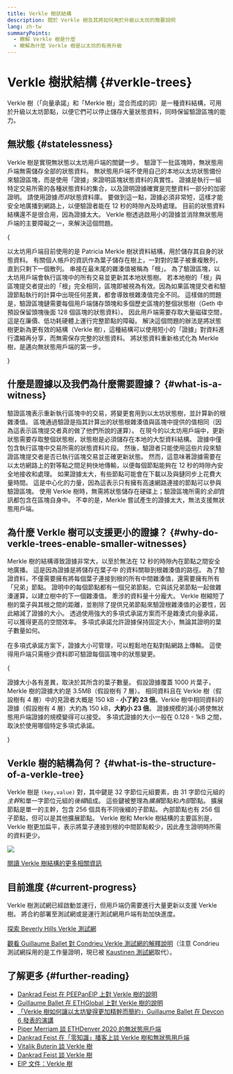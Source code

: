```yaml
---
title: Verkle 樹狀結構
description: 關於 Verkle 樹及其將如何用於升級以太坊的簡要說明
lang: zh-tw
summaryPoints:
  - 瞭解 Verkle 樹是什麼
  - 瞭解為什麼 Verkle 樹是以太坊的有用升級
---
```


# Verkle 樹狀結構 \{#verkle-trees}

Verkle 樹（「向量承諾」和「Merkle 樹」混合而成的詞）是一種資料結構，可用於升級以太坊節點，以便它們可以停止儲存大量狀態資料，同時保留驗證區塊的能力。

## 無狀態 \{#statelessness}

Verkle 樹是實現無狀態以太坊用戶端的關鍵一步。 驗證下一批區塊時，無狀態用戶端無需儲存全部的狀態資料。 無狀態用戶端不使用自己的本地以太坊狀態備份來驗證區塊，而是使用「證據」來證明區塊狀態資料的真實性。 證據是執行一組特定交易所需的各種狀態資料的集合，以及證明證據確實是完整資料一部分的加密證明。 請使用證據*而非*狀態資料庫。 要做到這一點，證據必須非常短，這樣才能安全地廣播到網路上，以便驗證者能在 12 秒的時隙內及時處理。 目前的狀態資料結構還不是很合用，因為證據太大。 Verkle 樹透過啟用小的證據並消除無狀態用戶端的主要障礙之一，來解決這個問題。

{
<ExpandableCard title="為什麼需要無狀態用戶端？" eventCategory="/roadmap/verkle-trees" eventName="clicked why do we want stateless clients?">

以太坊用戶端目前使用的是 Patricia Merkle 樹狀資料結構，用於儲存其自身的狀態資料。 有關個人帳戶的資訊作為葉子儲存在樹上，一對對的葉子被重複散列，直到只剩下一個散列。 串接在最末尾的雜湊值被稱為「根」。 為了驗證區塊，以太坊用戶端會執行區塊中的所有交易並更新其本地狀態樹。 若本地樹的「根」與區塊提交者提出的「根」完全相同，區塊即被視為有效。因為如果區塊提交者和驗證節點執行的計算中出現任何差異，都會導致根雜湊值完全不同。 這樣做的問題是，驗證區塊鏈需要每個用戶端儲存頭塊和多個歷史區塊的整個狀態樹（Geth 中預設保留頭塊後面 128 個區塊的狀態資料）。 因此用戶端需要存取大量磁碟空間，這是在廉價、低功耗硬體上運行完整節點的障礙。 解決這個問題的辦法是將狀態樹更新為更有效的結構（Verkle 樹），這種結構可以使用短小的「證據」對資料進行濃縮再分享，而無需保存完整的狀態資料。 將狀態資料重新格式化為 Merkle 樹，是邁向無狀態用戶端的第一步。

</ExpandableCard>
}

## 什麼是證據以及我們為什麼需要證據？ \{#what-is-a-witness}

驗證區塊表示重新執行區塊中的交易，將變更套用到以太坊狀態樹，並計算新的根雜湊值。 區塊通過驗證是指其計算出的狀態根雜湊值與區塊中提供的值相同（因為這表示區塊提交者真的做了他們所說的運算）。 在現今的以太坊用戶端中，更新狀態需要存取整個狀態樹，狀態樹是必須儲存在本地的大型資料結構。 證據中僅包含執行區塊中交易所需的狀態資料片段。 然後，驗證者只能使用這些片段來驗證區塊提交者是否已執行區塊交易並正確更新狀態。 然而，這意味著證據需要在以太坊網路上的對等點之間足夠快地傳輸，以便每個節點能夠在 12 秒的時隙內安全地接收和處理。 如果證據太大，有些節點可能會在下載以及與鏈同步上花費大量時間。 這是中心化的力量，因為這表示只有擁有高速網路連接的節點可以參與驗證區塊。 使用 Verkle 樹時，無需將狀態儲存在硬碟上；驗證區塊所需的*全部*資訊都包含在區塊自身中。 不幸的是，Merkle 嘗試產生的證據太大，無法支援無狀態用戶端。

## 為什麼 Verkle 樹可以支援更小的證據？ \{#why-do-verkle-trees-enable-smaller-witnesses}

Merkle 樹的結構導致證據非常大，以至於無法在 12 秒的時隙內在節點之間安全地廣播。 這是因為證據是將儲存在葉子中 ​​ 的資料關聯到根雜湊值的路徑。 為了驗證資料，不僅需要擁有將每個葉子連接到根的所有中間雜湊值，還需要擁有所有「兄弟」節點。 證明中的每個節點都有一個兄弟節點，它與該兄弟節點一起做雜湊運算，以建立樹中的下一個雜湊值。 牽涉的資料量十分龐大。 Verkle 樹縮短了樹的葉子與其根之間的距離，並剔除了提供兄弟節點來驗證根雜湊值的必要性，因此縮減了證據的大小。 透過使用強大的多項式承諾方案而不是雜湊式向量承諾，可以獲得更高的空間效率。 多項式承諾允許證據保持固定大小，無論其證明的葉子數量如何。

在多項式承諾方案下，證據大小可管理，可以輕鬆地在點對點網路上傳輸。 這使得用戶端只需極少資料即可驗證每個區塊中的狀態變更。

{
<ExpandableCard title="具體一點，Verkle 樹可以將證據大小縮減多少？" eventCategory="/roadmap/verkle-trees" eventName="clicked exactly how much can Verkle trees reduce witness size?">

證據大小各有差異，取決於其所含的葉子數量。 假設證據覆蓋 1000 片葉子，Merkle 樹的證據大約是 3.5MB（假設樹有 7 層）。 相同資料且在 Verkle 樹（假設樹有 4 層）中的見證者大概是 150 kB - **小了約 23 倍**。Verkle 樹中相同資料的證據（假設樹有 4 層）大約為 150 kB，**大約小 23 倍**。 證據規模的減小將使無狀態用戶端證據的規模變得可以接受。 多項式證據的大小一般在 0.128 - 1kB 之間，取決於使用哪個特定多項式承諾。

</ExpandableCard>
}

## Verkle 樹的結構為何？ \{#what-is-the-structure-of-a-verkle-tree}

Verkle 樹是 `(key,value)` 對，其中鍵是 32 字節位元組要素，由 31 字節位元組的*主幹*和單一字節位元組的*後綴*組成。 這些鍵被整理為*擴展*節點和*內部*節點。 擴展節點是單一的主幹，包含 256 個具有不同後綴的子節點。 內部節點也有 256 個子節點，但可以是其他擴展節點。 Verkle 樹和 Merkle 樹結構的主要區別是，Verkle 樹更加扁平，表示將葉子連接到根的中間節點較少，因此產生證明時所需的資料更少。

![](./verkle.png)

[閱讀 Verkle 樹結構的更多相關資訊](https://blog.ethereum.org/2021/12/02/verkle-tree-structure)

## 目前進度 \{#current-progress}

Verkle 樹測試網已經啟動並運行，但用戶端仍需要進行大量更新以支援 Verkle 樹。 將合約部署至測試網或是運行測試網用戶端有助加快進度。

[探索 Beverly Hills Verkle 測試網](https://beverlyhills.ethpandaops.io)

[觀看 Guillaume Ballet 對 Condrieu Verkle 測試網的解釋說明](https://www.youtube.com/watch?v=cPLHFBeC0Vg)（注意 Condrieu 測試網採用的是工作量證明，現已被 [Kaustinen 測試網](https://kaustinen.ethdevops.io)取代）。

## 了解更多 \{#further-reading}

- [Dankrad Feist 在 PEEPanEIP 上對 Verkle 樹的說明](https://www.youtube.com/watch?v=RGJOQHzg3UQ)
- [Guillaume Ballet 在 ETHGlobal 上對 Verkle 樹的說明](https://www.youtube.com/watch?v=f7bEtX3Z57o)
- [「Verkle 樹如何讓以太坊變得更加精幹而簡約」Guillaume Ballet 在 Devcon 6 發表的演講](https://www.youtube.com/watch?v=Q7rStTKwuYs)
- [Piper Merriam 談 ETHDenver 2020 的無狀態用戶端](https://www.youtube.com/watch?v=0yiZJNciIJ4)
- [Dankrad Feist 在「零知識」播客上談 Verkle 樹和無狀態用戶端](https://zeroknowledge.fm/episode-202-stateless-ethereum-verkle-tries-with-dankrad-feist/)
- [Vitalik Buterin 談 Verkle 樹](https://vitalik.eth.limo/general/2021/06/18/verkle.html)
- [Dankrad Feist 談 Verkle 樹](https://dankradfeist.de/ethereum/2021/06/18/verkle-trie-for-eth1.html)
- [EIP 文件：Verkle 樹](https://notes.ethereum.org/@vbuterin/verkle_tree_eip#Illustration)
